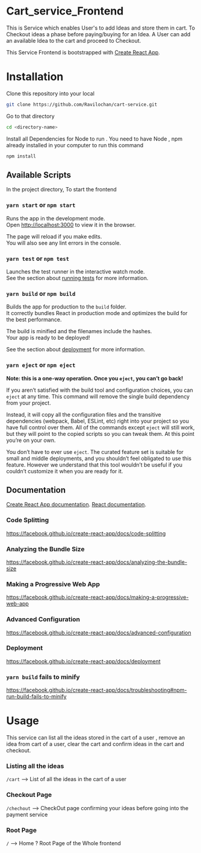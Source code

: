 # Cart_service_Frontend
This is Service which enables User's to add Ideas and store them in cart. To Checkout ideas a phase before paying/buying for an Idea. 
A User can add an available Idea to the cart and proceed to Checkout.

This Service Frontend is bootstrapped with [Create React App](https://github.com/facebook/create-react-app).

# Installation
Clone this repository into your local 

```bash
git clone https://github.com/Ravilochan/cart-service.git
```
Go to that directory
```bash
cd <directory-name>
```
Install all Dependencies for Node to run . You need to have Node , npm already installed in your computer to run this command

```bash
npm install
```

## Available Scripts

In the project directory, To start the frontend

### `yarn start` or `npm start`

Runs the app in the development mode.<br />
Open [http://localhost:3000](http://localhost:3000) to view it in the browser.

The page will reload if you make edits.<br />
You will also see any lint errors in the console.

### `yarn test` or `npm test`

Launches the test runner in the interactive watch mode.<br />
See the section about [running tests](https://facebook.github.io/create-react-app/docs/running-tests) for more information.

### `yarn build` or `npm build`

Builds the app for production to the `build` folder.<br />
It correctly bundles React in production mode and optimizes the build for the best performance.

The build is minified and the filenames include the hashes.<br />
Your app is ready to be deployed!

See the section about [deployment](https://facebook.github.io/create-react-app/docs/deployment) for more information.

### `yarn eject` or `npm eject`

**Note: this is a one-way operation. Once you `eject`, you can’t go back!**

If you aren’t satisfied with the build tool and configuration choices, you can `eject` at any time. This command will remove the single build dependency from your project.

Instead, it will copy all the configuration files and the transitive dependencies (webpack, Babel, ESLint, etc) right into your project so you have full control over them. All of the commands except `eject` will still work, but they will point to the copied scripts so you can tweak them. At this point you’re on your own.

You don’t have to ever use `eject`. The curated feature set is suitable for small and middle deployments, and you shouldn’t feel obligated to use this feature. However we understand that this tool wouldn’t be useful if you couldn’t customize it when you are ready for it.

## Documentation

[Create React App documentation](https://facebook.github.io/create-react-app/docs/getting-started).
[React documentation](https://reactjs.org/).

### Code Splitting
https://facebook.github.io/create-react-app/docs/code-splitting

### Analyzing the Bundle Size
 https://facebook.github.io/create-react-app/docs/analyzing-the-bundle-size

### Making a Progressive Web App
 https://facebook.github.io/create-react-app/docs/making-a-progressive-web-app

### Advanced Configuration
 https://facebook.github.io/create-react-app/docs/advanced-configuration

### Deployment
 https://facebook.github.io/create-react-app/docs/deployment

### `yarn build` fails to minify
 https://facebook.github.io/create-react-app/docs/troubleshooting#npm-run-build-fails-to-minify

# Usage
This service can list all the ideas stored in the cart of a user , remove an idea from cart of a user, clear the cart and confirm ideas in the cart and checkout.
### Listing all the ideas
`/cart` --> List of all the ideas in the cart of a user

### Checkout Page
`/chechout` --> CheckOut page confirming your ideas before going into the payment service

### Root Page
`/` --> Home ? Root Page of the Whole frontend

